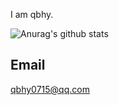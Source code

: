 I am qbhy.

![Anurag's github stats](https://github-readme-stats.vercel.app/api?username=qbhy&show_icons=true&title_color=fff&icon_color=79ff97&text_color=9f9f9f&bg_color=151515)

## Email

qbhy0715@qq.com


<!--
**qbhy/qbhy** is a ✨ _special_ ✨ repository because its `README.md` (this file) appears on your GitHub profile.

Here are some ideas to get you started:

- 🔭 I’m currently working on ...
- 🌱 I’m currently learning ...
- 👯 I’m looking to collaborate on ...
- 🤔 I’m looking for help with ...
- 💬 Ask me about ...
- 📫 How to reach me: ...
- 😄 Pronouns: ...
- ⚡ Fun fact: ...
-->
